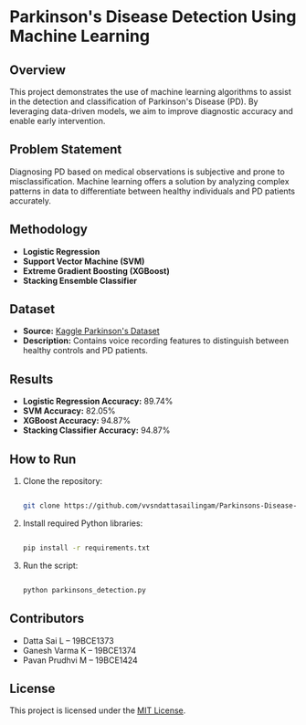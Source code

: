 # Parkinson's Disease Detection Using Machine Learning

## Overview

This project demonstrates the use of machine learning algorithms to assist in the detection and classification of Parkinson's Disease (PD). By leveraging data-driven models, we aim to improve diagnostic accuracy and enable early intervention.

## Problem Statement

Diagnosing PD based on medical observations is subjective and prone to misclassification. Machine learning offers a solution by analyzing complex patterns in data to differentiate between healthy individuals and PD patients accurately.

## Methodology

- **Logistic Regression**
- **Support Vector Machine (SVM)**
- **Extreme Gradient Boosting (XGBoost)**
- **Stacking Ensemble Classifier**

## Dataset

- **Source:** [Kaggle Parkinson's Dataset](https://www.kaggle.com/datasets/nidaguler/parkinsons-data)
- **Description:** Contains voice recording features to distinguish between healthy controls and PD patients.

## Results

- **Logistic Regression Accuracy:** 89.74%
- **SVM Accuracy:** 82.05%
- **XGBoost Accuracy:** 94.87%
- **Stacking Classifier Accuracy:** 94.87%

## How to Run

1. Clone the repository:

   ```bash

   git clone https://github.com/vvsndattasailingam/Parkinsons-Disease-Detection-.git

   ```

2. Install required Python libraries:

   ```bash

   pip install -r requirements.txt

   ```

3. Run the script:

   ```bash

   python parkinsons_detection.py

   ```

## Contributors

- Datta Sai L – 19BCE1373
- Ganesh Varma K – 19BCE1374
- Pavan Prudhvi M – 19BCE1424

## License

This project is licensed under the [MIT License](LICENSE).
